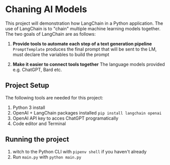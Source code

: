 # Chaning AI Models

This project will demonstration how LangChain in a Python application. The use of LangChain is to "chain" multiple machine learning models together.
The two goals of LangChain are as follows:
1. **Provide tools to automate each step of a text generation pipeline**
    `PromptTemplate` produces the final prompt that will be sent to the LM, must declare the variables to build the prompt
    
2. **Make it easier to connect tools together**
    The language models provided e.g. ChatGPT, Bard etc.

## Project Setup

The following tools are needed for this project:

1. Python 3 install
2. OpenAI + LangChain packages installed
`pip install langchain openai`
3. OpenAI API key to acces ChatGPT programatically
4. Code editor and Terminal

## Running the project

1. witch to the Python CLI with `pipenv shell` if you haven't already
2. Run `main.py` with `python main.py`

